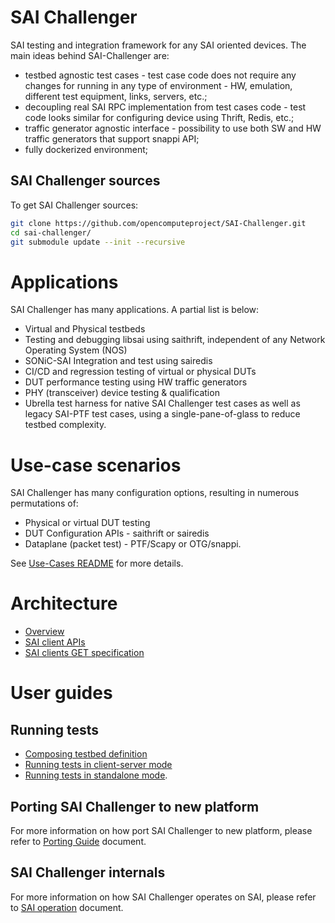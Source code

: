 # SAI Challenger
SAI testing and integration framework for any SAI oriented devices. The main ideas behind SAI-Challenger are:
- testbed agnostic test cases - test case code does not require any changes for running in any type of environment - HW, emulation, different test equipment, links, servers, etc.;
- decoupling real SAI RPC implementation from test cases code - test code looks similar for configuring device using Thrift, Redis, etc.;
- traffic generator agnostic interface - possibility to use both SW and HW traffic generators that support snappi API;
- fully dockerized environment;


## SAI Challenger sources

To get SAI Challenger sources:
```sh
git clone https://github.com/opencomputeproject/SAI-Challenger.git
cd sai-challenger/
git submodule update --init --recursive
```
# Applications
SAI Challenger has many applications. A partial list is below:
* Virtual and Physical testbeds
* Testing and debugging libsai using saithrift, independent of any Network Operating System (NOS)
* SONiC-SAI Integration and test using sairedis
* CI/CD and regression testing of virtual or physical DUTs
* DUT performance testing using HW traffic generators
* PHY (transceiver) device testing & qualification
* Ubrella test harness for native SAI Challenger test cases as well as legacy SAI-PTF test cases, using a single-pane-of-glass to reduce testbed complexity.

# Use-case scenarios
SAI Challenger has many configuration options, resulting in numerous permutations of:
* Physical or virtual DUT testing
* DUT Configuration APIs - saithrift or sairedis
* Dataplane (packet test) - PTF/Scapy or OTG/snappi.

See [Use-Cases README](usecases/README.md) for more details. 

# Architecture

- [Overview](./docs/architecture.md)
- [SAI client APIs](./docs/sai_clients.md)
- [SAI clients GET specification](./docs/client_attrs_spec.md)

# User guides

## Running tests

- [Composing testbed definition](./docs/testbed_definition.md)
- [Running tests in client-server mode](./docs/client_server_mode.md)
- [Running tests in standalone mode](./docs/standalone_mode.md).

## Porting SAI Challenger to new platform

For more information on how port SAI Challenger to new platform, please refer to [Porting Guide](docs/porting_guide.md) document.

## SAI Challenger internals

For more information on how SAI Challenger operates on SAI, please refer to [SAI operation](docs/sai_operation.md) document.

